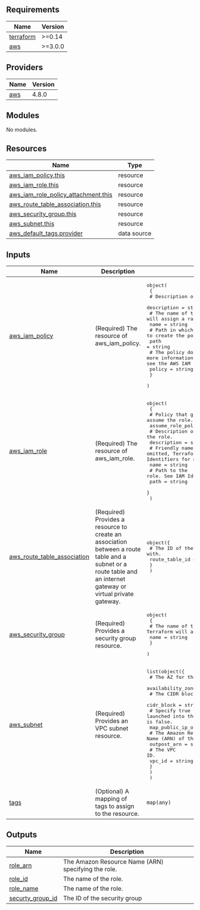<!-- BEGIN_TF_DOCS -->
## Requirements

| Name | Version |
|------|---------|
| <a name="requirement_terraform"></a> [terraform](#requirement\_terraform) | >=0.14 |
| <a name="requirement_aws"></a> [aws](#requirement\_aws) | >=3.0.0 |

## Providers

| Name | Version |
|------|---------|
| <a name="provider_aws"></a> [aws](#provider\_aws) | 4.8.0 |

## Modules

No modules.

## Resources

| Name | Type |
|------|------|
| [aws_iam_policy.this](https://registry.terraform.io/providers/hashicorp/aws/latest/docs/resources/iam_policy) | resource |
| [aws_iam_role.this](https://registry.terraform.io/providers/hashicorp/aws/latest/docs/resources/iam_role) | resource |
| [aws_iam_role_policy_attachment.this](https://registry.terraform.io/providers/hashicorp/aws/latest/docs/resources/iam_role_policy_attachment) | resource |
| [aws_route_table_association.this](https://registry.terraform.io/providers/hashicorp/aws/latest/docs/resources/route_table_association) | resource |
| [aws_security_group.this](https://registry.terraform.io/providers/hashicorp/aws/latest/docs/resources/security_group) | resource |
| [aws_subnet.this](https://registry.terraform.io/providers/hashicorp/aws/latest/docs/resources/subnet) | resource |
| [aws_default_tags.provider](https://registry.terraform.io/providers/hashicorp/aws/latest/docs/data-sources/default_tags) | data source |

## Inputs

| Name | Description | Type | Default | Required |
|------|-------------|------|---------|:--------:|
| <a name="input_aws_iam_policy"></a> [aws\_iam\_policy](#input\_aws\_iam\_policy) | (Required) The resource of aws\_iam\_policy. | <pre>object(<br>    {<br>      # Description of the IAM policy.<br>      description = string<br>      # The name of the policy. If omitted, Terraform will assign a random, unique name.<br>      name = string<br>      # Path in which to create the policy. See IAM Identifiers for more information.<br>      path = string<br>      # The policy document. This is a JSON formatted string. For more information about building AWS IAM policy documents with Terraform, see the AWS IAM Policy Document Guide.<br>      policy = string<br>    }<br>  )</pre> | n/a | yes |
| <a name="input_aws_iam_role"></a> [aws\_iam\_role](#input\_aws\_iam\_role) | (Required) The resource of aws\_iam\_role. | <pre>object(<br>    {<br>      # Policy that grants an entity permission to assume the role.<br>      assume_role_policy = string<br>      # Description of the role.<br>      description = string<br>      # Friendly name of the role. If omitted, Terraform will assign a random, unique name. See IAM Identifiers for more information.<br>      name = string<br>      # Path to the role. See IAM Identifiers for more information.<br>      path = string<br>    }<br>  )</pre> | n/a | yes |
| <a name="input_aws_route_table_association"></a> [aws\_route\_table\_association](#input\_aws\_route\_table\_association) | (Required) Provides a resource to create an association between a route table and a subnet or a route table and an internet gateway or virtual private gateway. | <pre>object({<br>    # The ID of the routing table to associate with.<br>    route_table_id = string<br>    }<br>  )</pre> | n/a | yes |
| <a name="input_aws_security_group"></a> [aws\_security\_group](#input\_aws\_security\_group) | (Required) Provides a security group resource. | <pre>object(<br>    {<br>      # The name of the security group. If omitted, Terraform will assign a random, unique name.<br>      name = string<br>    }<br>  )</pre> | n/a | yes |
| <a name="input_aws_subnet"></a> [aws\_subnet](#input\_aws\_subnet) | (Required) Provides an VPC subnet resource. | <pre>list(object({<br>    # The AZ for the subnet.<br>    availability_zone = string<br>    # The CIDR block for the subnet.<br>    cidr_block = string<br>    # Specify true to indicate that instances launched into the subnet should be assigned a public IP address. Default is false.<br>    map_public_ip_on_launch = bool<br>    # The Amazon Resource Name (ARN) of the Outpost.<br>    outpost_arn = string<br>    # The VPC ID.<br>    vpc_id = string<br>    }<br>    )<br>  )</pre> | n/a | yes |
| <a name="input_tags"></a> [tags](#input\_tags) | (Optional) A mapping of tags to assign to the resource. | `map(any)` | `null` | no |

## Outputs

| Name | Description |
|------|-------------|
| <a name="output_role_arn"></a> [role\_arn](#output\_role\_arn) | The Amazon Resource Name (ARN) specifying the role. |
| <a name="output_role_id"></a> [role\_id](#output\_role\_id) | The name of the role. |
| <a name="output_role_name"></a> [role\_name](#output\_role\_name) | The name of the role. |
| <a name="output_securty_group_id"></a> [securty\_group\_id](#output\_securty\_group\_id) | The ID of the security group |
<!-- END_TF_DOCS -->

